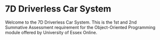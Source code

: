 # 7D Driverless Car System
Welcome to the 7D Driverless Car System.
This is the 1st and 2nd Summative Assessment requirement for the Object-Oriented Programming module offered by University of Essex Online.
